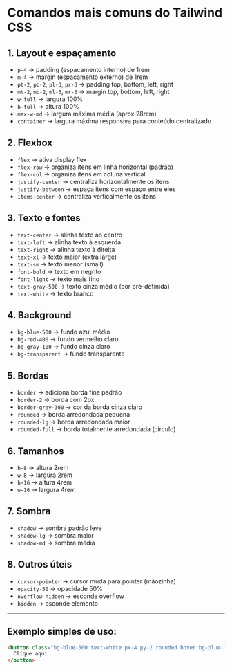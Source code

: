 # Comandos mais comuns do Tailwind CSS

## 1. Layout e espaçamento
- `p-4` → padding (espacamento interno) de 1rem  
- `m-4` → margin (espacamento externo) de 1rem  
- `pt-2`, `pb-2`, `pl-3`, `pr-3` → padding top, bottom, left, right  
- `mt-2`, `mb-2`, `ml-3`, `mr-3` → margin top, bottom, left, right  
- `w-full` → largura 100%  
- `h-full` → altura 100%  
- `max-w-md` → largura máxima média (aprox 28rem)  
- `container` → largura máxima responsiva para conteúdo centralizado  

## 2. Flexbox
- `flex` → ativa display flex  
- `flex-row` → organiza itens em linha horizontal (padrão)  
- `flex-col` → organiza itens em coluna vertical  
- `justify-center` → centraliza horizontalmente os itens  
- `justify-between` → espaça itens com espaço entre eles  
- `items-center` → centraliza verticalmente os itens  

## 3. Texto e fontes
- `text-center` → alinha texto ao centro  
- `text-left` → alinha texto à esquerda  
- `text-right` → alinha texto à direita  
- `text-xl` → texto maior (extra large)  
- `text-sm` → texto menor (small)  
- `font-bold` → texto em negrito  
- `font-light` → texto mais fino  
- `text-gray-500` → texto cinza médio (cor pré-definida)  
- `text-white` → texto branco  

## 4. Background
- `bg-blue-500` → fundo azul médio  
- `bg-red-400` → fundo vermelho claro  
- `bg-gray-100` → fundo cinza claro  
- `bg-transparent` → fundo transparente  

## 5. Bordas
- `border` → adiciona borda fina padrão  
- `border-2` → borda com 2px  
- `border-gray-300` → cor da borda cinza claro  
- `rounded` → borda arredondada pequena  
- `rounded-lg` → borda arredondada maior  
- `rounded-full` → borda totalmente arredondada (círculo)  

## 6. Tamanhos
- `h-8` → altura 2rem  
- `w-8` → largura 2rem  
- `h-16` → altura 4rem  
- `w-16` → largura 4rem  

## 7. Sombra
- `shadow` → sombra padrão leve  
- `shadow-lg` → sombra maior  
- `shadow-md` → sombra média  

## 8. Outros úteis
- `cursor-pointer` → cursor muda para pointer (mãozinha)  
- `opacity-50` → opacidade 50%  
- `overflow-hidden` → esconde overflow  
- `hidden` → esconde elemento  

---

## Exemplo simples de uso:

```html
<button class="bg-blue-500 text-white px-4 py-2 rounded hover:bg-blue-700">
  Clique aqui
</button>
